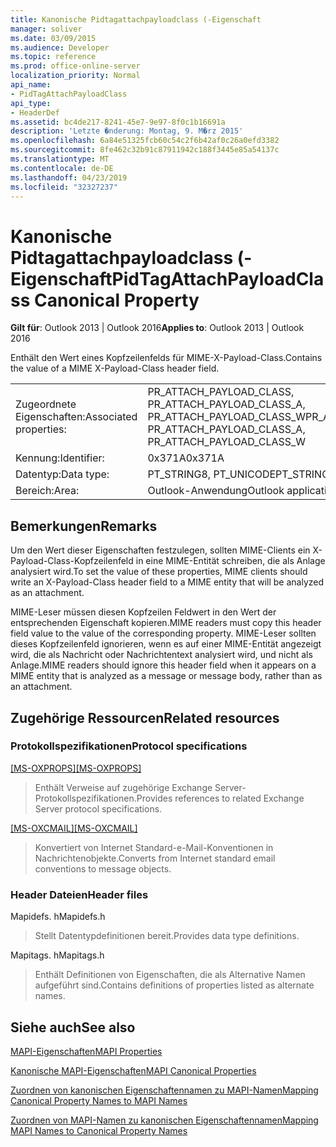 ```yaml
---
title: Kanonische Pidtagattachpayloadclass (-Eigenschaft
manager: soliver
ms.date: 03/09/2015
ms.audience: Developer
ms.topic: reference
ms.prod: office-online-server
localization_priority: Normal
api_name:
- PidTagAttachPayloadClass
api_type:
- HeaderDef
ms.assetid: bc4de217-8241-45e7-9e97-8f0c1b16691a
description: 'Letzte �nderung: Montag, 9. M�rz 2015'
ms.openlocfilehash: 6a84e51325fcb60c54c2f6b42af0c26a0efd3382
ms.sourcegitcommit: 8fe462c32b91c87911942c188f3445e85a54137c
ms.translationtype: MT
ms.contentlocale: de-DE
ms.lasthandoff: 04/23/2019
ms.locfileid: "32327237"
---
```

# <a name="pidtagattachpayloadclass-canonical-property"></a><span data-ttu-id="75e8f-103">Kanonische Pidtagattachpayloadclass (-Eigenschaft</span><span class="sxs-lookup"><span data-stu-id="75e8f-103">PidTagAttachPayloadClass Canonical Property</span></span>

  
  
<span data-ttu-id="75e8f-104">**Gilt für**: Outlook 2013 | Outlook 2016</span><span class="sxs-lookup"><span data-stu-id="75e8f-104">**Applies to**: Outlook 2013 | Outlook 2016</span></span> 
  
<span data-ttu-id="75e8f-105">Enthält den Wert eines Kopfzeilenfelds für MIME-X-Payload-Class.</span><span class="sxs-lookup"><span data-stu-id="75e8f-105">Contains the value of a MIME X-Payload-Class header field.</span></span>
  
|||
|:-----|:-----|
|<span data-ttu-id="75e8f-106">Zugeordnete Eigenschaften:</span><span class="sxs-lookup"><span data-stu-id="75e8f-106">Associated properties:</span></span>  <br/> |<span data-ttu-id="75e8f-107">PR_ATTACH_PAYLOAD_CLASS, PR_ATTACH_PAYLOAD_CLASS_A, PR_ATTACH_PAYLOAD_CLASS_W</span><span class="sxs-lookup"><span data-stu-id="75e8f-107">PR_ATTACH_PAYLOAD_CLASS, PR_ATTACH_PAYLOAD_CLASS_A, PR_ATTACH_PAYLOAD_CLASS_W</span></span>  <br/> |
|<span data-ttu-id="75e8f-108">Kennung:</span><span class="sxs-lookup"><span data-stu-id="75e8f-108">Identifier:</span></span>  <br/> |<span data-ttu-id="75e8f-109">0x371A</span><span class="sxs-lookup"><span data-stu-id="75e8f-109">0x371A</span></span>  <br/> |
|<span data-ttu-id="75e8f-110">Datentyp:</span><span class="sxs-lookup"><span data-stu-id="75e8f-110">Data type:</span></span>  <br/> |<span data-ttu-id="75e8f-111">PT_STRING8, PT_UNICODE</span><span class="sxs-lookup"><span data-stu-id="75e8f-111">PT_STRING8, PT_UNICODE</span></span>  <br/> |
|<span data-ttu-id="75e8f-112">Bereich:</span><span class="sxs-lookup"><span data-stu-id="75e8f-112">Area:</span></span>  <br/> |<span data-ttu-id="75e8f-113">Outlook-Anwendung</span><span class="sxs-lookup"><span data-stu-id="75e8f-113">Outlook application</span></span>  <br/> |
   
## <a name="remarks"></a><span data-ttu-id="75e8f-114">Bemerkungen</span><span class="sxs-lookup"><span data-stu-id="75e8f-114">Remarks</span></span>

<span data-ttu-id="75e8f-115">Um den Wert dieser Eigenschaften festzulegen, sollten MIME-Clients ein X-Payload-Class-Kopfzeilenfeld in eine MIME-Entität schreiben, die als Anlage analysiert wird.</span><span class="sxs-lookup"><span data-stu-id="75e8f-115">To set the value of these properties, MIME clients should write an X-Payload-Class header field to a MIME entity that will be analyzed as an attachment.</span></span>
  
<span data-ttu-id="75e8f-116">MIME-Leser müssen diesen Kopfzeilen Feldwert in den Wert der entsprechenden Eigenschaft kopieren.</span><span class="sxs-lookup"><span data-stu-id="75e8f-116">MIME readers must copy this header field value to the value of the corresponding property.</span></span> <span data-ttu-id="75e8f-117">MIME-Leser sollten dieses Kopfzeilenfeld ignorieren, wenn es auf einer MIME-Entität angezeigt wird, die als Nachricht oder Nachrichtentext analysiert wird, und nicht als Anlage.</span><span class="sxs-lookup"><span data-stu-id="75e8f-117">MIME readers should ignore this header field when it appears on a MIME entity that is analyzed as a message or message body, rather than as an attachment.</span></span>
  
## <a name="related-resources"></a><span data-ttu-id="75e8f-118">Zugehörige Ressourcen</span><span class="sxs-lookup"><span data-stu-id="75e8f-118">Related resources</span></span>

### <a name="protocol-specifications"></a><span data-ttu-id="75e8f-119">Protokollspezifikationen</span><span class="sxs-lookup"><span data-stu-id="75e8f-119">Protocol specifications</span></span>

<span data-ttu-id="75e8f-120">[[MS-OXPROPS]](https://msdn.microsoft.com/library/f6ab1613-aefe-447d-a49c-18217230b148%28Office.15%29.aspx)</span><span class="sxs-lookup"><span data-stu-id="75e8f-120">[[MS-OXPROPS]](https://msdn.microsoft.com/library/f6ab1613-aefe-447d-a49c-18217230b148%28Office.15%29.aspx)</span></span>
  
> <span data-ttu-id="75e8f-121">Enthält Verweise auf zugehörige Exchange Server-Protokollspezifikationen.</span><span class="sxs-lookup"><span data-stu-id="75e8f-121">Provides references to related Exchange Server protocol specifications.</span></span>
    
<span data-ttu-id="75e8f-122">[[MS-OXCMAIL]](https://msdn.microsoft.com/library/b60d48db-183f-4bf5-a908-f584e62cb2d4%28Office.15%29.aspx)</span><span class="sxs-lookup"><span data-stu-id="75e8f-122">[[MS-OXCMAIL]](https://msdn.microsoft.com/library/b60d48db-183f-4bf5-a908-f584e62cb2d4%28Office.15%29.aspx)</span></span>
  
> <span data-ttu-id="75e8f-123">Konvertiert von Internet Standard-e-Mail-Konventionen in Nachrichtenobjekte.</span><span class="sxs-lookup"><span data-stu-id="75e8f-123">Converts from Internet standard email conventions to message objects.</span></span>
    
### <a name="header-files"></a><span data-ttu-id="75e8f-124">Header Dateien</span><span class="sxs-lookup"><span data-stu-id="75e8f-124">Header files</span></span>

<span data-ttu-id="75e8f-125">Mapidefs. h</span><span class="sxs-lookup"><span data-stu-id="75e8f-125">Mapidefs.h</span></span>
  
> <span data-ttu-id="75e8f-126">Stellt Datentypdefinitionen bereit.</span><span class="sxs-lookup"><span data-stu-id="75e8f-126">Provides data type definitions.</span></span>
    
<span data-ttu-id="75e8f-127">Mapitags. h</span><span class="sxs-lookup"><span data-stu-id="75e8f-127">Mapitags.h</span></span>
  
> <span data-ttu-id="75e8f-128">Enthält Definitionen von Eigenschaften, die als Alternative Namen aufgeführt sind.</span><span class="sxs-lookup"><span data-stu-id="75e8f-128">Contains definitions of properties listed as alternate names.</span></span>
    
## <a name="see-also"></a><span data-ttu-id="75e8f-129">Siehe auch</span><span class="sxs-lookup"><span data-stu-id="75e8f-129">See also</span></span>



[<span data-ttu-id="75e8f-130">MAPI-Eigenschaften</span><span class="sxs-lookup"><span data-stu-id="75e8f-130">MAPI Properties</span></span>](mapi-properties.md)
  
[<span data-ttu-id="75e8f-131">Kanonische MAPI-Eigenschaften</span><span class="sxs-lookup"><span data-stu-id="75e8f-131">MAPI Canonical Properties</span></span>](mapi-canonical-properties.md)
  
[<span data-ttu-id="75e8f-132">Zuordnen von kanonischen Eigenschaftennamen zu MAPI-Namen</span><span class="sxs-lookup"><span data-stu-id="75e8f-132">Mapping Canonical Property Names to MAPI Names</span></span>](mapping-canonical-property-names-to-mapi-names.md)
  
[<span data-ttu-id="75e8f-133">Zuordnen von MAPI-Namen zu kanonischen Eigenschaftennamen</span><span class="sxs-lookup"><span data-stu-id="75e8f-133">Mapping MAPI Names to Canonical Property Names</span></span>](mapping-mapi-names-to-canonical-property-names.md)

